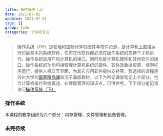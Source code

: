 ```yaml
---
title: 操作系统（上）
date: 2021-07-01
updated: 2021-07-01
tags: []
group: todo
categories: 计算机专业
---
```


>  操作系统（OS）是管理和控制计算机硬件与软件资源，是计算机上直接运行的最基本的系统软件，任何其他软件都必须在操作系统的支持下才能运行。操作系统是用户和计算机的接口，同时也是计算机硬件和其他软件的接口。操作系统的功能包括管理计算机系统的硬件、软件及数据资源，控制程序运行，提供人机交互界面，为其它应用软件提供支持等。我选择的课程是苏州大学的[国家精品课](https://www.icourse163.org/course/SUDA-1001752241)和汤子瀛版教材，以下为所记课堂笔记上半部分，包含计算机操作系统概述、处理器管理的知识点，可供参考。下半部分笔记请访问[操作系统（下）](/操作系统-下)

<!--more-->

###  操作系统



本课程的教学组织为六个部分：内存管理、文件管理和设备管理。
### 未完待续


